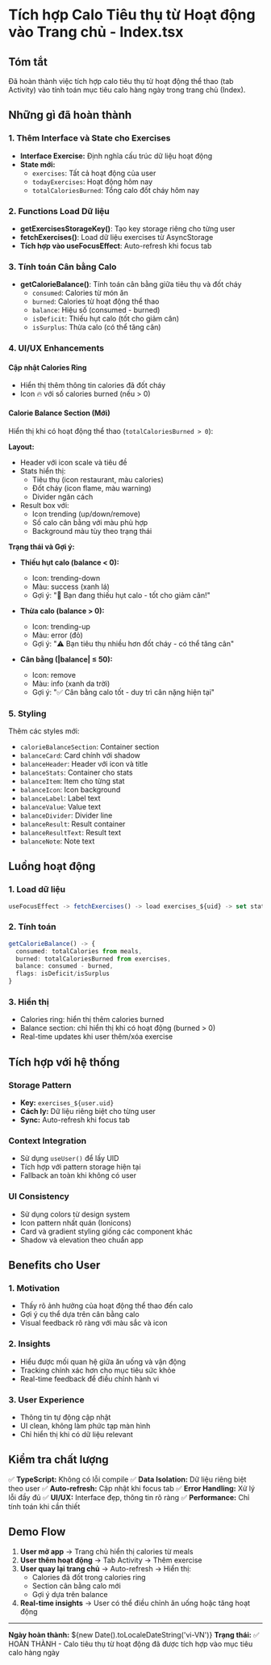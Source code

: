 # Tích hợp Calo Tiêu thụ từ Hoạt động vào Trang chủ - Index.tsx

## Tóm tắt

Đã hoàn thành việc tích hợp calo tiêu thụ từ hoạt động thể thao (tab Activity) vào tính toán mục tiêu calo hàng ngày trong trang chủ (Index).

## Những gì đã hoàn thành

### 1. Thêm Interface và State cho Exercises

- **Interface Exercise:** Định nghĩa cấu trúc dữ liệu hoạt động
- **State mới:**
  - `exercises`: Tất cả hoạt động của user
  - `todayExercises`: Hoạt động hôm nay
  - `totalCaloriesBurned`: Tổng calo đốt cháy hôm nay

### 2. Functions Load Dữ liệu

- **getExercisesStorageKey()**: Tạo key storage riêng cho từng user
- **fetchExercises()**: Load dữ liệu exercises từ AsyncStorage
- **Tích hợp vào useFocusEffect**: Auto-refresh khi focus tab

### 3. Tính toán Cân bằng Calo

- **getCalorieBalance()**: Tính toán cân bằng giữa tiêu thụ và đốt cháy
  - `consumed`: Calories từ món ăn
  - `burned`: Calories từ hoạt động thể thao
  - `balance`: Hiệu số (consumed - burned)
  - `isDeficit`: Thiếu hụt calo (tốt cho giảm cân)
  - `isSurplus`: Thừa calo (có thể tăng cân)

### 4. UI/UX Enhancements

#### Cập nhật Calories Ring

- Hiển thị thêm thông tin calories đã đốt cháy
- Icon 🔥 với số calories burned (nếu > 0)

#### Calorie Balance Section (Mới)

Hiển thị khi có hoạt động thể thao (`totalCaloriesBurned > 0`):

**Layout:**

- Header với icon scale và tiêu đề
- Stats hiển thị:
  - Tiêu thụ (icon restaurant, màu calories)
  - Đốt cháy (icon flame, màu warning)
  - Divider ngăn cách
- Result box với:
  - Icon trending (up/down/remove)
  - Số calo cân bằng với màu phù hợp
  - Background màu tùy theo trạng thái

**Trạng thái và Gợi ý:**

- **Thiếu hụt calo (balance < 0):**

  - Icon: trending-down
  - Màu: success (xanh lá)
  - Gợi ý: "🎯 Bạn đang thiếu hụt calo - tốt cho giảm cân!"

- **Thừa calo (balance > 0):**

  - Icon: trending-up
  - Màu: error (đỏ)
  - Gợi ý: "⚠️ Bạn tiêu thụ nhiều hơn đốt cháy - có thể tăng cân"

- **Cân bằng (|balance| ≤ 50):**
  - Icon: remove
  - Màu: info (xanh da trời)
  - Gợi ý: "✅ Cân bằng calo tốt - duy trì cân nặng hiện tại"

### 5. Styling

Thêm các styles mới:

- `calorieBalanceSection`: Container section
- `balanceCard`: Card chính với shadow
- `balanceHeader`: Header với icon và title
- `balanceStats`: Container cho stats
- `balanceItem`: Item cho từng stat
- `balanceIcon`: Icon background
- `balanceLabel`: Label text
- `balanceValue`: Value text
- `balanceDivider`: Divider line
- `balanceResult`: Result container
- `balanceResultText`: Result text
- `balanceNote`: Note text

## Luồng hoạt động

### 1. Load dữ liệu

```typescript
useFocusEffect -> fetchExercises() -> load exercises_${uid} -> set states
```

### 2. Tính toán

```typescript
getCalorieBalance() -> {
  consumed: totalCalories from meals,
  burned: totalCaloriesBurned from exercises,
  balance: consumed - burned,
  flags: isDeficit/isSurplus
}
```

### 3. Hiển thị

- Calories ring: hiển thị thêm calories burned
- Balance section: chỉ hiển thị khi có hoạt động (burned > 0)
- Real-time updates khi user thêm/xóa exercise

## Tích hợp với hệ thống

### Storage Pattern

- **Key:** `exercises_${user.uid}`
- **Cách ly:** Dữ liệu riêng biệt cho từng user
- **Sync:** Auto-refresh khi focus tab

### Context Integration

- Sử dụng `useUser()` để lấy UID
- Tích hợp với pattern storage hiện tại
- Fallback an toàn khi không có user

### UI Consistency

- Sử dụng colors từ design system
- Icon pattern nhất quán (Ionicons)
- Card và gradient styling giống các component khác
- Shadow và elevation theo chuẩn app

## Benefits cho User

### 1. Motivation

- Thấy rõ ảnh hưởng của hoạt động thể thao đến calo
- Gợi ý cụ thể dựa trên cân bằng calo
- Visual feedback rõ ràng với màu sắc và icon

### 2. Insights

- Hiểu được mối quan hệ giữa ăn uống và vận động
- Tracking chính xác hơn cho mục tiêu sức khỏe
- Real-time feedback để điều chỉnh hành vi

### 3. User Experience

- Thông tin tự động cập nhật
- UI clean, không làm phức tạp màn hình
- Chỉ hiển thị khi có dữ liệu relevant

## Kiểm tra chất lượng

✅ **TypeScript:** Không có lỗi compile
✅ **Data Isolation:** Dữ liệu riêng biệt theo user
✅ **Auto-refresh:** Cập nhật khi focus tab
✅ **Error Handling:** Xử lý lỗi đầy đủ
✅ **UI/UX:** Interface đẹp, thông tin rõ ràng
✅ **Performance:** Chỉ tính toán khi cần thiết

## Demo Flow

1. **User mở app** → Trang chủ hiển thị calories từ meals
2. **User thêm hoạt động** → Tab Activity → Thêm exercise
3. **User quay lại trang chủ** → Auto-refresh → Hiển thị:
   - Calories đã đốt trong calories ring
   - Section cân bằng calo mới
   - Gợi ý dựa trên balance
4. **Real-time insights** → User có thể điều chỉnh ăn uống hoặc tăng hoạt động

---

**Ngày hoàn thành:** ${new Date().toLocaleDateString('vi-VN')}
**Trạng thái:** ✅ HOÀN THÀNH - Calo tiêu thụ từ hoạt động đã được tích hợp vào mục tiêu calo hàng ngày
